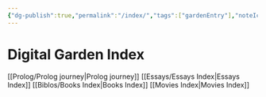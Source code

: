 ```yaml
---
{"dg-publish":true,"permalink":"/index/","tags":["gardenEntry"],"noteIcon":""}
---
```


# Digital Garden Index
[[Prolog/Prolog journey\|Prolog journey]]
[[Essays/Essays Index\|Essays Index]]
[[Biblos/Books Index\|Books Index]]
[[Movies Index\|Movies Index]]